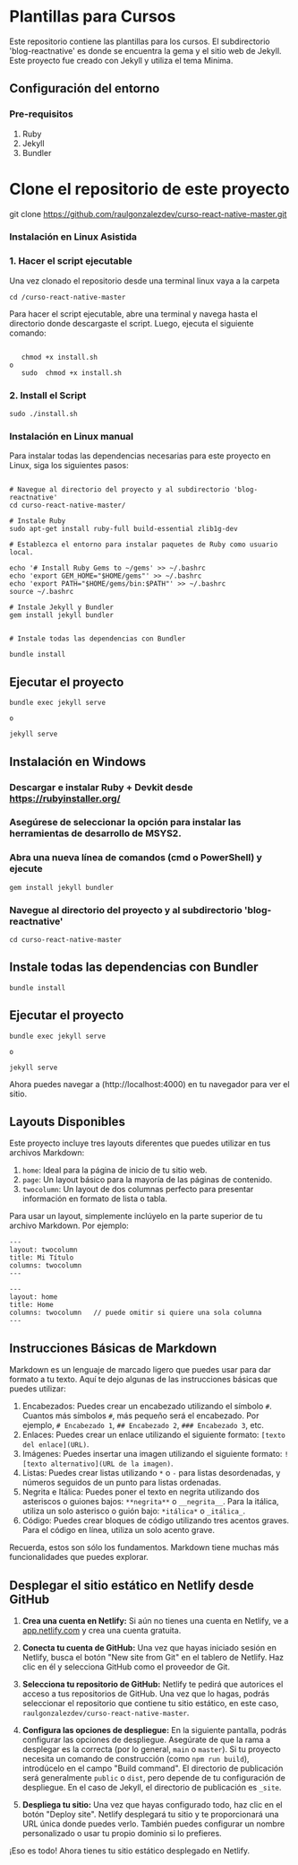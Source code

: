 # Plantillas para Cursos

Este repositorio contiene las plantillas para los cursos. El subdirectorio 'blog-reactnative' es donde se encuentra la gema y el sitio web de Jekyll.  Este proyecto fue creado con Jekyll y utiliza el tema Minima.

## Configuración del entorno

### Pre-requisitos

1. Ruby
2. Jekyll
3. Bundler



# Clone el repositorio de este proyecto
git clone https://github.com/raulgonzalezdev/curso-react-native-master.git


### Instalación en Linux Asistida

### 1. Hacer el script ejecutable

Una vez clonado el repositorio desde una terminal linux vaya a la carpeta 

```
cd /curso-react-native-master

```
Para hacer el script ejecutable, abre una terminal y navega hasta el directorio donde descargaste el script. Luego, ejecuta el siguiente comando:

```

   chmod +x install.sh
o 
   sudo  chmod +x install.sh

```

### 2. Install el Script

```
sudo ./install.sh
```


### Instalación en Linux manual

Para instalar todas las dependencias necesarias para este proyecto en Linux, siga los siguientes pasos:

```shell

# Navegue al directorio del proyecto y al subdirectorio 'blog-reactnative'
cd curso-react-native-master/

# Instale Ruby
sudo apt-get install ruby-full build-essential zlib1g-dev

# Establezca el entorno para instalar paquetes de Ruby como usuario local. 

echo '# Install Ruby Gems to ~/gems' >> ~/.bashrc
echo 'export GEM_HOME="$HOME/gems"' >> ~/.bashrc
echo 'export PATH="$HOME/gems/bin:$PATH"' >> ~/.bashrc
source ~/.bashrc

# Instale Jekyll y Bundler
gem install jekyll bundler


# Instale todas las dependencias con Bundler

bundle install

```
## Ejecutar el proyecto

```
bundle exec jekyll serve

o

jekyll serve

```

## Instalación en Windows

### Descargar e instalar Ruby + Devkit desde https://rubyinstaller.org/
### Asegúrese de seleccionar la opción para instalar las herramientas de desarrollo de MSYS2.


### Abra una nueva línea de comandos (cmd o PowerShell) y ejecute

```
gem install jekyll bundler
```

### Navegue al directorio del proyecto y al subdirectorio 'blog-reactnative'

```
cd curso-react-native-master
```

## Instale todas las dependencias con Bundler

```
bundle install

```

## Ejecutar el proyecto

```
bundle exec jekyll serve

o

jekyll serve

```

Ahora puedes navegar a (http://localhost:4000) en tu navegador para ver el sitio.

## Layouts Disponibles

Este proyecto incluye tres layouts diferentes que puedes utilizar en tus archivos Markdown:

1. `home`: Ideal para la página de inicio de tu sitio web.
2. `page`: Un layout básico para la mayoría de las páginas de contenido.
3. `twocolumn`: Un layout de dos columnas perfecto para presentar información en formato de lista o tabla.

Para usar un layout, simplemente inclúyelo en la parte superior de tu archivo Markdown. Por ejemplo:

```
---
layout: twocolumn
title: Mi Título
columns: twocolumn
---
```


```
---
layout: home
title: Home
columns: twocolumn   // puede omitir si quiere una sola columna
---
```

## Instrucciones Básicas de Markdown

Markdown es un lenguaje de marcado ligero que puedes usar para dar formato a tu texto. Aquí te dejo algunas de las instrucciones básicas que puedes utilizar:

1. Encabezados: Puedes crear un encabezado utilizando el símbolo `#`. Cuantos más símbolos `#`, más pequeño será el encabezado. Por ejemplo, `# Encabezado 1`, `## Encabezado 2`, `### Encabezado 3`, etc.
2. Enlaces: Puedes crear un enlace utilizando el siguiente formato: `[texto del enlace](URL)`.
3. Imágenes: Puedes insertar una imagen utilizando el siguiente formato: `![texto alternativo](URL de la imagen)`.
4. Listas: Puedes crear listas utilizando `*` o `-` para listas desordenadas, y números seguidos de un punto para listas ordenadas.
5. Negrita e Itálica: Puedes poner el texto en negrita utilizando dos asteriscos o guiones bajos: `**negrita**` o `__negrita__`. Para la itálica, utiliza un solo asterisco o guión bajo: `*itálica*` o `_itálica_`.
6. Código: Puedes crear bloques de código utilizando tres acentos graves. Para el código en línea, utiliza un solo acento grave.

Recuerda, estos son sólo los fundamentos. Markdown tiene muchas más funcionalidades que puedes explorar.

## Desplegar el sitio estático en Netlify desde GitHub

1. **Crea una cuenta en Netlify:** Si aún no tienes una cuenta en Netlify, ve a [app.netlify.com](https://app.netlify.com/) y crea una cuenta gratuita.

2. **Conecta tu cuenta de GitHub:** Una vez que hayas iniciado sesión en Netlify, busca el botón "New site from Git" en el tablero de Netlify. Haz clic en él y selecciona GitHub como el proveedor de Git.

3. **Selecciona tu repositorio de GitHub:** Netlify te pedirá que autorices el acceso a tus repositorios de GitHub. Una vez que lo hagas, podrás seleccionar el repositorio que contiene tu sitio estático, en este caso, `raulgonzalezdev/curso-react-native-master`.

4. **Configura las opciones de despliegue:** En la siguiente pantalla, podrás configurar las opciones de despliegue. Asegúrate de que la rama a desplegar es la correcta (por lo general, `main` o `master`). Si tu proyecto necesita un comando de construcción (como `npm run build`), introdúcelo en el campo "Build command". El directorio de publicación será generalmente `public` o `dist`, pero depende de tu configuración de despliegue. En el caso de Jekyll, el directorio de publicación es `_site`.

5. **Despliega tu sitio:** Una vez que hayas configurado todo, haz clic en el botón "Deploy site". Netlify desplegará tu sitio y te proporcionará una URL única donde puedes verlo. También puedes configurar un nombre personalizado o usar tu propio dominio si lo prefieres.

¡Eso es todo! Ahora tienes tu sitio estático desplegado en Netlify.


